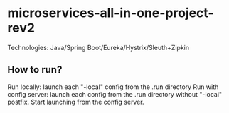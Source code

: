 # microservices-all-in-one-project-rev2
Technologies: Java/Spring Boot/Eureka/Hystrix/Sleuth+Zipkin

## How to run?

Run locally: launch each "-local" config from the .run directory
Run with config server: launch each config from the .run directory without "-local" postfix. Start launching from the 
config server.
